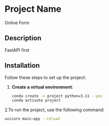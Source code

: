 # Project Name
Online Form

## Description
FastAPI first 

## Installation
Follow these steps to set up the project:

1. **Create a virtual environment**:
   ```bash
   conda create -n project python=3.11 --yes
   conda activate project
2.To run the project, use the following command:
```bash
uvicorn main:app --reload

   
